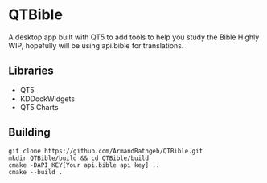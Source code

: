 # QTBible
A desktop app built with QT5 to add tools to help you study the Bible
Highly WIP, hopefully will be using api.bible for translations.

## Libraries
- QT5
- KDDockWidgets
- QT5 Charts

## Building
``` 
git clone https://github.com/ArmandRathgeb/QTBible.git
mkdir QTBible/build && cd QTBible/build
cmake -DAPI_KEY[Your api.bible api key] ..
cmake --build .
```
